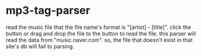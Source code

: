 # mp3-tag-parser
read the music file that the file name's format is "[artist] - [title]".
click the button or drag and drop the file to the button to read the file.
this parser will read the data from "music.naver.com".
so, the file that doesn't exist in that site's db will fail to parsing.
